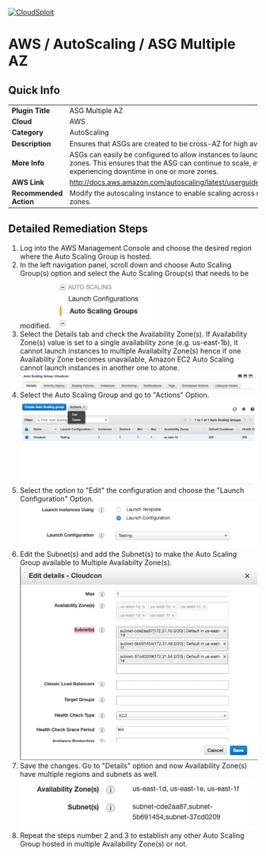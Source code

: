 [![CloudSploit](https://cloudsploit.com/img/logo-new-big-text-100.png "CloudSploit")](https://cloudsploit.com)

# AWS / AutoScaling / ASG Multiple AZ

## Quick Info

| | |
|-|-|
| **Plugin Title** | ASG Multiple AZ |
| **Cloud** | AWS |
| **Category** | AutoScaling |
| **Description** | Ensures that ASGs are created to be cross-AZ for high availability. |
| **More Info** | ASGs can easily be configured to allow instances to launch in multiple availability zones. This ensures that the ASG can continue to scale, even when AWS is experiencing downtime in one or more zones. |
| **AWS Link** | http://docs.aws.amazon.com/autoscaling/latest/userguide/AutoScalingGroup.html |
| **Recommended Action** | Modify the autoscaling instance to enable scaling across multiple availability zones. |

## Detailed Remediation Steps
1. Log into the AWS Management Console and choose the desired region where the Auto Scaling Group is hosted.
2. In the left navigation panel, scroll down and choose Auto Scaling Group(s) option and select the Auto Scaling Group(s) that needs to be modified. 
![Step 2](/resources/aws/autoscaling/step2.png "Step 2 - ASG")  
3. Select the Details tab and check the Availability Zone(s). If Availability Zone(s) value is set to a single availability zone (e.g. us-east-1b), it cannot launch instances to multiple Availabilty Zone(s) hence if one Availability Zone becomes unavailable, Amazon EC2 Auto Scaling cannot launch instances in another one to atone.![Step 3](/resources/aws/autoscaling/step3.png "Step 3 - Details")  
4. Select the Auto Scaling Group and go to "Actions" Option.![Step 4](/resources/aws/autoscaling/step4.png "Step 4 - Actions") 
5. Select the option to "Edit" the configuration and choose the "Launch Configuration" Option.![Step 5](/resources/aws/autoscaling/Step5.png "Step 5 - Edit")
6. Edit the Subnet(s) and add the Subnet(s) to make the Auto Scaling Group available to Multiple Availabilty Zone(s).![Step 6](/resources/aws/autoscaling/step6.png "Step 6 - Subnet(s)")  
7. Save the changes. Go to "Details" option and now Availability Zone(s) have multiple regions and subnets as well.![Step 7](/resources/aws/autoscaling/step7.png "Step 7 - Details")  
8. Repeat the steps number 2 and 3 to establish any other Auto Scaling Group hosted in multiple Availability Zone(s) or not. 

